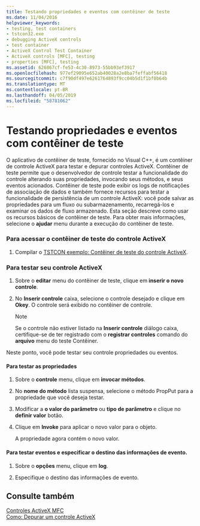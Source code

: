 ```yaml
---
title: Testando propriedades e eventos com contêiner de teste
ms.date: 11/04/2016
helpviewer_keywords:
- testing, test containers
- tstcon32.exe
- debugging ActiveX controls
- test container
- ActiveX Control Test Container
- ActiveX controls [MFC], testing
- properties [MFC], testing
ms.assetid: 626867cf-fe53-4c30-8973-55bb93ef3917
ms.openlocfilehash: 977ef29095e652ab40028a2e8ba7feffabf56418
ms.sourcegitcommit: c7f90df497e6261764893f9cc04b5d1f1bf0b64b
ms.translationtype: MT
ms.contentlocale: pt-BR
ms.lasthandoff: 04/05/2019
ms.locfileid: "58781062"
---
```

# <a name="testing-properties-and-events-with-test-container"></a>Testando propriedades e eventos com contêiner de teste

O aplicativo de contêiner de teste, fornecido no Visual C++, é um contêiner de controle ActiveX para testar e depurar controles ActiveX. Contêiner de teste permite que o desenvolvedor de controle testar a funcionalidade do controle alterando suas propriedades, invocando seus métodos, e seus eventos acionados. Contêiner de teste pode exibir os logs de notificações de associação de dados e também fornece recursos para testar a funcionalidade de persistência de um controle ActiveX: você pode salvar as propriedades para um fluxo ou subarmazenamento, recarregá-los e examinar os dados de fluxo armazenado. Esta seção descreve como usar os recursos básicos de contêiner de teste. Para obter mais informações, selecione o **ajudar** menu durante a execução do contêiner de teste.

### <a name="to-access-the-activex-control-test-container"></a>Para acessar o contêiner de teste do controle ActiveX

1. Compilar o [TSTCON exemplo: Contêiner de teste do controle ActiveX](../overview/visual-cpp-samples.md).

### <a name="to-test-your-activex-control"></a>Para testar seu controle ActiveX

1. Sobre o **editar** menu do contêiner de teste, clique em **inserir o novo controle**.

1. No **Inserir controle** caixa, selecione o controle desejado e clique em **Okey**. O controle será exibido no contêiner de controle.

    > [!NOTE]
    >  Se o controle não estiver listado na **Inserir controle** diálogo caixa, certifique-se de ter registrado com o **registrar controles** comando do **arquivo** menu do teste Contêiner.

Neste ponto, você pode testar seu controle propriedades ou eventos.

#### <a name="to-test-properties"></a>Para testar as propriedades

1. Sobre o **controle** menu, clique em **invocar métodos**.

1. No **nome do método** lista suspensa, selecione o método PropPut para a propriedade que você deseja testar.

1. Modificar a **o valor do parâmetro** ou **tipo de parâmetro** e clique no **definir valor** botão.

1. Clique em **Invoke** para aplicar o novo valor para o objeto.

   A propriedade agora contém o novo valor.

#### <a name="to-test-events-and-specify-the-destination-of-event-information"></a>Para testar eventos e especificar o destino das informações de evento.

1. Sobre o **opções** menu, clique em **log**.

1. Especifique o destino das informações de evento.

## <a name="see-also"></a>Consulte também

[Controles ActiveX MFC](../mfc/mfc-activex-controls.md)<br/>
[Como: Depurar um controle ActiveX](/visualstudio/debugger/how-to-debug-an-activex-control)
